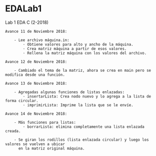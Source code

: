 # EDALab1
Lab 1 EDA C (2-2018)

    Avance 11 de Noviembre 2018:

        - Lee archivo máquina.in:
            · Obtiene valores para alto y ancho de la máquina.
            · Crea matriz máquina a partir de esos valores.
            · Rellena la matriz máquina con los valores del archivo.
    
    Avance 12 de Noviembre 2018:

        - Cambiado el tema de la matriz, ahora se crea en main pero se modifica desde una función.

    Avance 13 de Noviembre 2018:

        - Agregadas algunas funciones de listas enlazadas:
            · insertarLista: Crea nodo nuevo y lo agrega a la lista de forma circular.
            · imprimirLista: Imprime la lista que se le envíe.
    
    Avance 14 de Noviembre 2018:

        - Más funciones para listas:
            · borrarLista: elimina completamente una lista enlazada creada.
        
        - Se giran los rodillos (lista enlazada circular) y luego los valores se vuelven a ubicar
          en la matriz original máquina.


